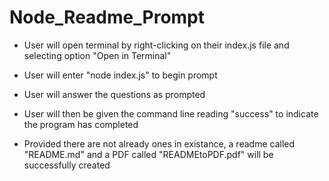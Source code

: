 # Node_Readme_Prompt

- User will open terminal by right-clicking on their index.js file and selecting option "Open in Terminal"

- User will enter "node index.js" to begin prompt

- User will answer the questions as prompted

- User will then be given the command line reading "success" to indicate the program has completed

- Provided there are not already ones in existance, a readme called "README.md" and a PDF called "READMEtoPDF.pdf" will be successfully created

